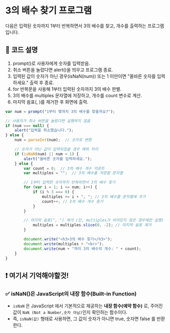 3의 배수 찾기 프로그램
===
다음은 입력된 숫자까지 1부터 반복하면서 3의 배수를 찾고, 개수를 출력하는 프로그램입니다.

## 🔹 코드 설명
1. prompt()로 사용자에게 숫자를 입력받음.
2. 취소 버튼을 눌렀다면 alert()을 띄우고 프로그램 종료.
3. 입력된 값이 숫자가 아닌 경우(isNaN(num)) 또는 1 미만이면 "올바른 숫자를 입력하세요." 출력 후 종료.
4. for 반복문을 사용해 1부터 입력된 숫자까지 3의 배수 판별.
5. 3의 배수를 multiples 문자열에 저장하고, 개수를 count 변수로 계산.
6. 마지막 쉼표(, )를 제거한 후 화면에 출력.


```js
var num = prompt("1부터 몇까지 3의 배수를 찾을까요?");

// 사용자가 취소 버튼을 눌렀다면 실행하지 않음
if (num === null) {
    alert("입력을 취소했습니다.");
} else {
    num = parseInt(num);  // 숫자로 변환

    // 숫자가 아닌 값이 입력되었을 경우 예외 처리
    if (isNaN(num) || num < 1) {
        alert("올바른 숫자를 입력하세요.");
    } else {
        var count = 0;  // 3의 배수 개수 카운트
        var multiples = "";  // 3의 배수를 저장할 문자열

        // 1부터 입력한 숫자까지 반복하면서 3의 배수 찾기
        for (var i = 1; i <= num; i++) {
            if (i % 3 === 0) {
                multiples += i + ", "; // 3의 배수를 문자열에 추가
                count++; // 3의 배수 개수 증가
            }
        }

        // 마지막 쉼표(", ") 제거 (단, multiples가 비어있지 않은 경우에만 실행)
            multiples = multiples.slice(0, -2); // 마지막 쉼표 제거
        }

        document.write("<h3>3의 배수 찾기</h3>");
        document.write(multiples + "<br>");
        document.write(num + "까지 3의 배수의 개수: " + count);
    }
}

```

## ❗ 여기서 기억해야할것!

### ✅ isNaN()은 JavaScript의 내장 함수(Built-in Function)
- `isNaN` 은 JavaScript 에서 기본적으로 제공하는 **내장 함수(예약 함수)** 로, 주어진 값이 `NaN (Not a Number,숫자 아님)`인지 확인하는 함수이다.
- 즉, `isNaN(값)` 형태로 사용하면, 그 값이 숫자가 아니면 true, 숫자면 false 를 반환한다.